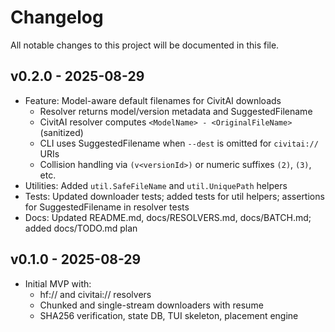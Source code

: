 # Changelog

All notable changes to this project will be documented in this file.

## v0.2.0 - 2025-08-29
- Feature: Model-aware default filenames for CivitAI downloads
  - Resolver returns model/version metadata and SuggestedFilename
  - CivitAI resolver computes `<ModelName> - <OriginalFileName>` (sanitized)
  - CLI uses SuggestedFilename when `--dest` is omitted for `civitai://` URIs
  - Collision handling via `(v<versionId>)` or numeric suffixes `(2)`, `(3)`, etc.
- Utilities: Added `util.SafeFileName` and `util.UniquePath` helpers
- Tests: Updated downloader tests; added tests for util helpers; assertions for SuggestedFilename in resolver tests
- Docs: Updated README.md, docs/RESOLVERS.md, docs/BATCH.md; added docs/TODO.md plan

## v0.1.0 - 2025-08-29
- Initial MVP with:
  - hf:// and civitai:// resolvers
  - Chunked and single-stream downloaders with resume
  - SHA256 verification, state DB, TUI skeleton, placement engine

